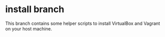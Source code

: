 # install branch
This branch contains some helper scripts to install VirtualBox and Vagrant on your host machine.
